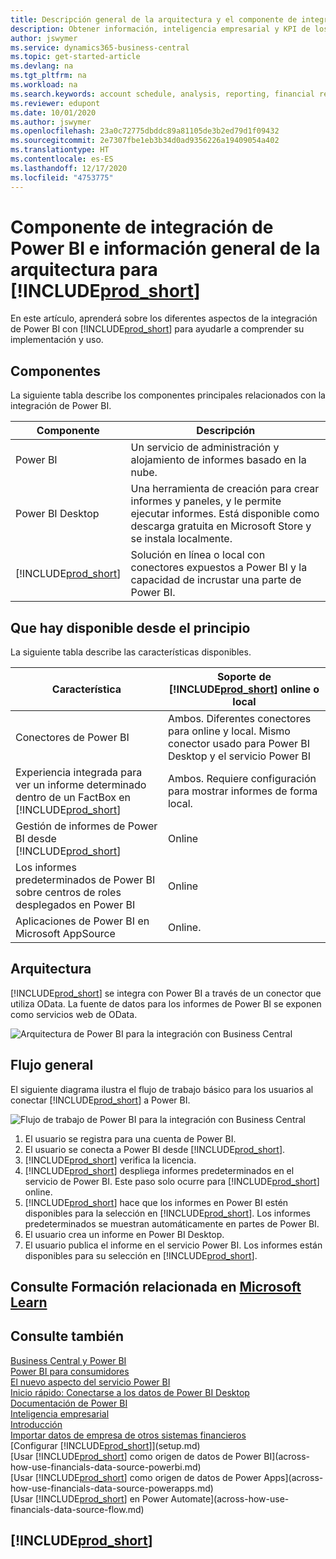 ```yaml
---
title: Descripción general de la arquitectura y el componente de integración de Power BI para Business Central | Documentos de Microsoft
description: Obtener información, inteligencia empresarial y KPI de los datos de Business Central resulta muy sencillo con las aplicaciones de Business Central para Power BI.
author: jswymer
ms.service: dynamics365-business-central
ms.topic: get-started-article
ms.devlang: na
ms.tgt_pltfrm: na
ms.workload: na
ms.search.keywords: account schedule, analysis, reporting, financial report, business intelligence, KPI
ms.reviewer: edupont
ms.date: 10/01/2020
ms.author: jswymer
ms.openlocfilehash: 23a0c72775dbddc89a81105de3b2ed79d1f09432
ms.sourcegitcommit: 2e7307fbe1eb3b34d0ad9356226a19409054a402
ms.translationtype: HT
ms.contentlocale: es-ES
ms.lasthandoff: 12/17/2020
ms.locfileid: "4753775"
---
```

# <a name="power-bi-integration-component-and-architecture-overview-for-prod_short"></a>Componente de integración de Power BI e información general de la arquitectura para [!INCLUDE[prod_short](includes/prod_short.md)]

En este artículo, aprenderá sobre los diferentes aspectos de la integración de Power BI con [!INCLUDE[prod_short](includes/prod_short.md)] para ayudarle a comprender su implementación y uso.

## <a name="components"></a>Componentes

La siguiente tabla describe los componentes principales relacionados con la integración de Power BI.

|Componente|Descripción|
|---------|-----------|
|Power BI|Un servicio de administración y alojamiento de informes basado en la nube.|
|Power BI Desktop|Una herramienta de creación para crear informes y paneles, y le permite ejecutar informes. Está disponible como descarga gratuita en Microsoft Store y se instala localmente.|
|[!INCLUDE[prod_short](includes/prod_short.md)]|Solución en línea o local con conectores expuestos a Power BI y la capacidad de incrustar una parte de Power BI.|

## <a name="whats-available-from-the-start"></a>Que hay disponible desde el principio

La siguiente tabla describe las características disponibles.

|Característica|Soporte de [!INCLUDE[prod_short](includes/prod_short.md)] online o local|
|-------|---------------------|
|Conectores de Power BI|Ambos. Diferentes conectores para online y local. Mismo conector usado para Power BI Desktop y el servicio Power BI |
|Experiencia integrada para ver un informe determinado dentro de un FactBox en [!INCLUDE[prod_short](includes/prod_short.md)]|Ambos. Requiere configuración para mostrar informes de forma local.|
|Gestión de informes de Power BI desde [!INCLUDE[prod_short](includes/prod_short.md)]|Online|
|Los informes predeterminados de Power BI sobre centros de roles desplegados en Power BI|Online|
|Aplicaciones de Power BI en Microsoft AppSource|Online.|

## <a name="architecture"></a>Arquitectura

[!INCLUDE[prod_short](includes/prod_short.md)] se integra con Power BI a través de un conector que utiliza OData. La fuente de datos para los informes de Power BI se exponen como servicios web de OData.

![Arquitectura de Power BI para la integración con Business Central](./media/power-bi-architecture.png)

## <a name="general-flow"></a>Flujo general

El siguiente diagrama ilustra el flujo de trabajo básico para los usuarios al conectar [!INCLUDE[prod_short](includes/prod_short.md)] a Power BI.

![Flujo de trabajo de Power BI para la integración con Business Central](./media/power-bi-flow.png)

1. El usuario se registra para una cuenta de Power BI.
2. El usuario se conecta a Power BI desde [!INCLUDE[prod_short](includes/prod_short.md)].
3. [!INCLUDE[prod_short](includes/prod_short.md)] verifica la licencia.
4. [!INCLUDE[prod_short](includes/prod_short.md)] despliega informes predeterminados en el servicio de Power BI. Este paso solo ocurre para [!INCLUDE[prod_short](includes/prod_short.md)] online.
5. [!INCLUDE[prod_short](includes/prod_short.md)] hace que los informes en Power BI estén disponibles para la selección en [!INCLUDE[prod_short](includes/prod_short.md)]. Los informes predeterminados se muestran automáticamente en partes de Power BI.
6. El usuario crea un informe en Power BI Desktop.
7. El usuario publica el informe en el servicio Power BI. Los informes están disponibles para su selección en [!INCLUDE[prod_short](includes/prod_short.md)].

## <a name="see-related-training-at-microsoft-learn"></a>Consulte Formación relacionada en [Microsoft Learn](/learn/modules/configure-powerbi-excel-dynamics-365-business-central/index)

## <a name="see-also"></a>Consulte también

[Business Central y Power BI](admin-powerbi.md)  
[Power BI para consumidores](/power-bi/consumer/end-user-consumer)  
[El nuevo aspecto del servicio Power BI](/power-bi/service-new-look)  
[Inicio rápido: Conectarse a los datos de Power BI Desktop](/power-bi/desktop-quickstart-connect-to-data)  
[Documentación de Power BI](/power-bi/)  
[Inteligencia empresarial](bi.md)  
[Introducción](product-get-started.md)  
[Importar datos de empresa de otros sistemas financieros](across-import-data-configuration-packages.md)  
[Configurar [!INCLUDE[prod_short](includes/prod_short.md)]](setup.md)  
[Usar [!INCLUDE[prod_short](includes/prod_short.md)] como origen de datos de Power BI](across-how-use-financials-data-source-powerbi.md)  
[Usar [!INCLUDE[prod_short](includes/prod_short.md)] como origen de datos de Power Apps](across-how-use-financials-data-source-powerapps.md)  
[Usar [!INCLUDE[prod_short](includes/prod_short.md)] en Power Automate](across-how-use-financials-data-source-flow.md)  

## [!INCLUDE[prod_short](includes/free_trial_md.md)]  
